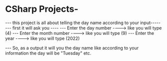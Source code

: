# CSharp Projects-

--- this project is all about telling the day name according to your input-----
--- first it will ask you ----
--- Enter the day number      ----> like you will type  (4)
--- Enter the month number    ----> like you will type  (9)
--- Enter the year            ----> like you will type  (2022)

--- So, as a output it will you the day name like according to your information the day will be "Tuesday" etc.

